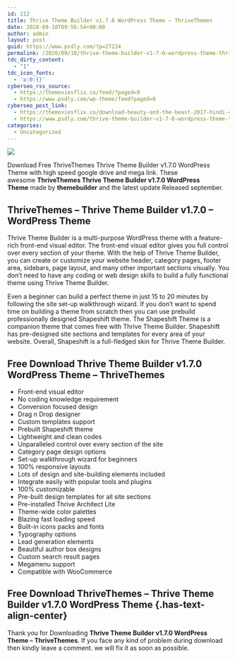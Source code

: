 ```yaml
---
id: 212
title: Thrive Theme Builder v1.7.0 WordPress Theme – ThriveThemes
date: 2020-09-10T09:56:54+00:00
author: admin
layout: post
guid: https://www.psdly.com/?p=27224
permalink: /2020/09/10/thrive-theme-builder-v1-7-0-wordpress-theme-thrivethemes/
tdc_dirty_content:
  - "1"
tdc_icon_fonts:
  - 'a:0:{}'
cyberseo_rss_source:
  - https://themoviesflix.co/feed/?paged=9
  - https://www.psdly.com/wp-theme/feed?paged=8
cyberseo_post_link:
  - https://themoviesflix.co/download-beauty-and-the-beast-2017-hindi-480p-720p-1080p/
  - https://www.psdly.com/thrive-theme-builder-v1-7-0-wordpress-theme-thrivethemes
categories:
  - Uncategorized
---
```

<div>
  <img src="https://i1.wp.com/www.psdly.com/wp-content/uploads/2020/09/Thrive-Theme-Builder-v1.7.0-WordPress-Theme-–-ThriveThemes.jpg" class="ff-og-image-inserted" />
</div>

Download Free ThriveThemes Thrive Theme Builder v1.7.0 WordPress Theme with high speed google drive and mega link. These awesome&nbsp;**ThriveThemes Thrive Theme Builder v1.7.0 WordPress Theme**&nbsp;made by&nbsp;**themebuilder**&nbsp;and the latest update Released september.

## **ThriveThemes – Thrive Theme Builder v1.7.0 – WordPress Theme**

Thrive Theme Builder is a multi-purpose WordPress theme with a feature-rich front-end visual editor. The front-end visual editor gives you full control over every section of your theme. With the help of Thrive Theme Builder, you can create or customize your website header, category pages, footer area, sidebars, page layout, and many other important sections visually. You don’t need to have any coding or web design skills to build a fully functional theme using Thrive Theme Builder.

Even a beginner can build a perfect theme in just 15 to 20 minutes by following the site set-up walkthrough wizard. If you don’t want to spend time on building a theme from scratch then you can use prebuild professionally designed Shapeshift theme. The Shapeshift Theme is a companion theme that comes free with Thrive Theme Builder. Shapeshift has pre-designed site sections and templates for every area of your website. Overall, Shapeshift is a full-fledged skin for Thrive Theme Builder.

## **Free Download Thrive Theme Builder v1.7.0 WordPress Theme – ThriveThemes**

  * Front-end visual editor
  * No coding knowledge requirement
  * Conversion focused design
  * Drag n Drop designer
  * Custom templates support
  * Prebuilt Shapeshift theme
  * Lightweight and clean codes
  * Unparalleled control over every section of the site
  * Category page design options
  * Set-up walkthrough wizard for beginners
  * 100% responsive layouts
  * Lots of design and site-building elements included
  * Integrate easily with popular tools and plugins
  * 100% customizable
  * Pre-built design templates for all site sections
  * Pre-installed Thrive Architect Lite
  * Theme-wide color palettes
  * Blazing fast loading speed
  * Built-in icons packs and fonts
  * Typography options
  * Lead generation elements
  * Beautiful author box designs
  * Custom search result pages
  * Megamenu support
  * Compatible with WooCommerce

## **Free Download ThriveThemes – Thrive Theme Builder v1.7.0 WordPress Theme** {.has-text-align-center}

Thank you for Downloading&nbsp;**Thrive Theme Builder v1.7.0 WordPress Theme – ThriveThemes**. If you face any kind of problem during download then kindly leave a comment. we will fix it as soon as possible.